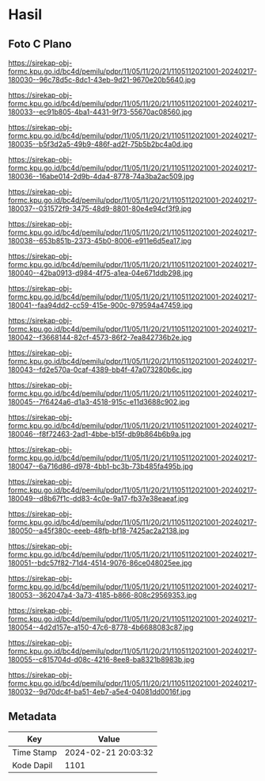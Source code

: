 # Hasil

## Foto C Plano

https://sirekap-obj-formc.kpu.go.id/bc4d/pemilu/pdpr/11/05/11/20/21/1105112021001-20240217-180030--96c78d5c-8dc1-43eb-9d21-9670e20b5640.jpg

https://sirekap-obj-formc.kpu.go.id/bc4d/pemilu/pdpr/11/05/11/20/21/1105112021001-20240217-180033--ec91b805-4ba1-4431-9f73-55670ac08560.jpg

https://sirekap-obj-formc.kpu.go.id/bc4d/pemilu/pdpr/11/05/11/20/21/1105112021001-20240217-180035--b5f3d2a5-49b9-486f-ad2f-75b5b2bc4a0d.jpg

https://sirekap-obj-formc.kpu.go.id/bc4d/pemilu/pdpr/11/05/11/20/21/1105112021001-20240217-180036--16abe014-2d9b-4da4-8778-74a3ba2ac509.jpg

https://sirekap-obj-formc.kpu.go.id/bc4d/pemilu/pdpr/11/05/11/20/21/1105112021001-20240217-180037--031572f9-3475-48d9-8801-80e4e94cf3f9.jpg

https://sirekap-obj-formc.kpu.go.id/bc4d/pemilu/pdpr/11/05/11/20/21/1105112021001-20240217-180038--653b851b-2373-45b0-8006-e911e6d5ea17.jpg

https://sirekap-obj-formc.kpu.go.id/bc4d/pemilu/pdpr/11/05/11/20/21/1105112021001-20240217-180040--42ba0913-d984-4f75-a1ea-04e671ddb298.jpg

https://sirekap-obj-formc.kpu.go.id/bc4d/pemilu/pdpr/11/05/11/20/21/1105112021001-20240217-180041--faa94dd2-cc59-415e-900c-979594a47459.jpg

https://sirekap-obj-formc.kpu.go.id/bc4d/pemilu/pdpr/11/05/11/20/21/1105112021001-20240217-180042--f3668144-82cf-4573-86f2-7ea842736b2e.jpg

https://sirekap-obj-formc.kpu.go.id/bc4d/pemilu/pdpr/11/05/11/20/21/1105112021001-20240217-180043--fd2e570a-0caf-4389-bb4f-47a073280b6c.jpg

https://sirekap-obj-formc.kpu.go.id/bc4d/pemilu/pdpr/11/05/11/20/21/1105112021001-20240217-180045--7f6424a6-d1a3-4518-915c-e11d3688c902.jpg

https://sirekap-obj-formc.kpu.go.id/bc4d/pemilu/pdpr/11/05/11/20/21/1105112021001-20240217-180046--f8f72463-2ad1-4bbe-b15f-db9b864b6b9a.jpg

https://sirekap-obj-formc.kpu.go.id/bc4d/pemilu/pdpr/11/05/11/20/21/1105112021001-20240217-180047--6a716d86-d978-4bb1-bc3b-73b485fa495b.jpg

https://sirekap-obj-formc.kpu.go.id/bc4d/pemilu/pdpr/11/05/11/20/21/1105112021001-20240217-180049--d8b67f1c-dd83-4c0e-9a17-fb37e38eaeaf.jpg

https://sirekap-obj-formc.kpu.go.id/bc4d/pemilu/pdpr/11/05/11/20/21/1105112021001-20240217-180050--a45f380c-eeeb-48fb-bf18-7425ac2a2138.jpg

https://sirekap-obj-formc.kpu.go.id/bc4d/pemilu/pdpr/11/05/11/20/21/1105112021001-20240217-180051--bdc57f82-71d4-4514-9076-86ce048025ee.jpg

https://sirekap-obj-formc.kpu.go.id/bc4d/pemilu/pdpr/11/05/11/20/21/1105112021001-20240217-180053--362047a4-3a73-4185-b866-808c29569353.jpg

https://sirekap-obj-formc.kpu.go.id/bc4d/pemilu/pdpr/11/05/11/20/21/1105112021001-20240217-180054--4d2d157e-a150-47c6-8778-4b6688083c87.jpg

https://sirekap-obj-formc.kpu.go.id/bc4d/pemilu/pdpr/11/05/11/20/21/1105112021001-20240217-180055--c815704d-d08c-4216-8ee8-ba8321b8983b.jpg

https://sirekap-obj-formc.kpu.go.id/bc4d/pemilu/pdpr/11/05/11/20/21/1105112021001-20240217-180032--9d70dc4f-ba51-4eb7-a5e4-04081dd0016f.jpg


## Metadata

| Key        | Value               |
| ---------- | ------------------- |
| Time Stamp | 2024-02-21 20:03:32 |
| Kode Dapil | 1101                |



